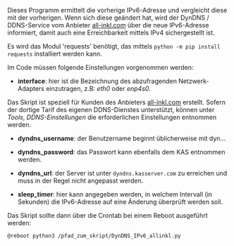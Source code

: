 Dieses Programm ermittelt die vorherige IPv6-Adresse und vergleicht diese mit der vorherigen. Wenn sich diese geändert hat, wird der DynDNS / DDNS-Service vom Anbieter [all-inkl.com](https://all-inkl.com/) über die neue IPv6-Adresse informiert, damit auch eine Erreichbarkeit mittels IPv4 sichergestellt ist.

Es wird das Modul 'requests' benötigt, das mittels 
`python -m pip install requests`
installiert werden kann.

Im Code müssen folgende Einstellungen vorgenommen werden:

- **interface**: hier ist die Bezeichnung des abzufragenden Netzwerk-Adapters einzutragen, z.B: *eth0* oder *enp4s0*.

Das Skript ist speziell für Kunden des Anbieters [all-inkl.com](https://all-inkl.com/) erstellt. Sofern der dortige Tarif des eigenen DDNS-Dienstes unterstützt, können unter *Tools*, *DDNS-Einstellungen* die erforderlichen Einstellungen entnommen werden.
- **dyndns_username**: der Benutzername beginnt üblicherweise mit dyn...
- **dyndns_password**: das Passwort kann ebenfalls dem KAS entnommen werden.
- **dyndns_url**: der Server ist unter `dyndns.kasserver.com` zu erreichen und muss in der Regel nicht angepasst werden.

- **sleep_timer**: hier kann angegeben werden, in welchem Intervall (in Sekunden) die IPv6-Adresse auf eine Änderung überprüft werden soll.


Das Skript sollte dann über die Crontab bei einem Reboot ausgeführt werden:

`@reboot python3 /pfad_zum_skript/DynDNS_IPv6_allinkl.py`
